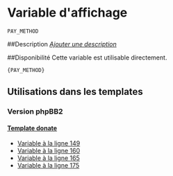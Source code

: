 # Variable d'affichage
```
PAY_METHOD
```


##Description
[*Ajouter une description*](https://fa-tvars.appspot.com/var/PAY_METHOD)

##Disponibilité
Cette variable est utilisable directement.

```html
{PAY_METHOD}
```

## Utilisations dans les templates

### Version phpBB2

#### [Template donate](subsilver/donate.md#readme)
* [Variable &agrave; la ligne 149](../subsilver/donate.tpl#L149)
* [Variable &agrave; la ligne 160](../subsilver/donate.tpl#L160)
* [Variable &agrave; la ligne 165](../subsilver/donate.tpl#L165)
* [Variable &agrave; la ligne 175](../subsilver/donate.tpl#L175)